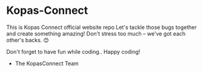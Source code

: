 # Kopas-Connect

This is Kopas Connect official website repo
Let's tackle those bugs together and create something amazing! Don't stress too much – we've got each other's backs. 😊

Don't forget to have fun while coding..
Happy coding!

- The KopasConnect Team
